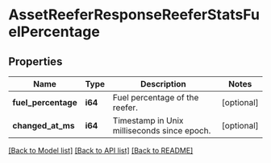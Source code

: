 # AssetReeferResponseReeferStatsFuelPercentage

## Properties
Name | Type | Description | Notes
------------ | ------------- | ------------- | -------------
**fuel_percentage** | **i64** | Fuel percentage of the reefer. | [optional] 
**changed_at_ms** | **i64** | Timestamp in Unix milliseconds since epoch. | [optional] 

[[Back to Model list]](../README.md#documentation-for-models) [[Back to API list]](../README.md#documentation-for-api-endpoints) [[Back to README]](../README.md)


